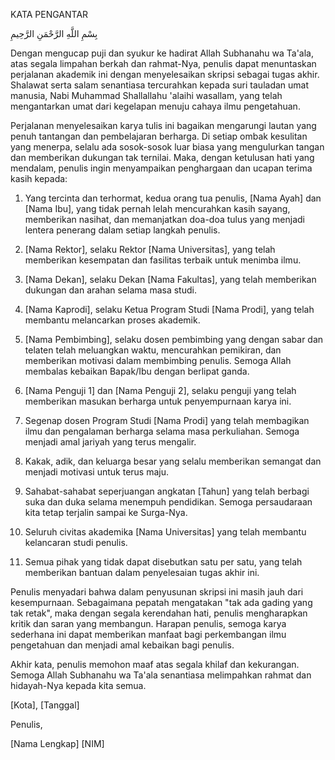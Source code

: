 KATA PENGANTAR

بِسْمِ اللَّهِ الرَّحْمَنِ الرَّحِيمِ

Dengan mengucap puji dan syukur ke hadirat Allah Subhanahu wa Ta'ala, atas segala limpahan berkah dan rahmat-Nya, penulis dapat menuntaskan perjalanan akademik ini dengan menyelesaikan skripsi sebagai tugas akhir. Shalawat serta salam senantiasa tercurahkan kepada suri tauladan umat manusia, Nabi Muhammad Shallallahu 'alaihi wasallam, yang telah mengantarkan umat dari kegelapan menuju cahaya ilmu pengetahuan.

Perjalanan menyelesaikan karya tulis ini bagaikan mengarungi lautan yang penuh tantangan dan pembelajaran berharga. Di setiap ombak kesulitan yang menerpa, selalu ada sosok-sosok luar biasa yang mengulurkan tangan dan memberikan dukungan tak ternilai. Maka, dengan ketulusan hati yang mendalam, penulis ingin menyampaikan penghargaan dan ucapan terima kasih kepada:

1. Yang tercinta dan terhormat, kedua orang tua penulis, [Nama Ayah] dan [Nama Ibu], yang tidak pernah lelah mencurahkan kasih sayang, memberikan nasihat, dan memanjatkan doa-doa tulus yang menjadi lentera penerang dalam setiap langkah penulis.

2. [Nama Rektor], selaku Rektor [Nama Universitas], yang telah memberikan kesempatan dan fasilitas terbaik untuk menimba ilmu.

3. [Nama Dekan], selaku Dekan [Nama Fakultas], yang telah memberikan dukungan dan arahan selama masa studi.

4. [Nama Kaprodi], selaku Ketua Program Studi [Nama Prodi], yang telah membantu melancarkan proses akademik.

5. [Nama Pembimbing], selaku dosen pembimbing yang dengan sabar dan telaten telah meluangkan waktu, mencurahkan pemikiran, dan memberikan motivasi dalam membimbing penulis. Semoga Allah membalas kebaikan Bapak/Ibu dengan berlipat ganda.

6. [Nama Penguji 1] dan [Nama Penguji 2], selaku penguji yang telah memberikan masukan berharga untuk penyempurnaan karya ini.

7. Segenap dosen Program Studi [Nama Prodi] yang telah membagikan ilmu dan pengalaman berharga selama masa perkuliahan. Semoga menjadi amal jariyah yang terus mengalir.

8. Kakak, adik, dan keluarga besar yang selalu memberikan semangat dan menjadi motivasi untuk terus maju.

9. Sahabat-sahabat seperjuangan angkatan [Tahun] yang telah berbagi suka dan duka selama menempuh pendidikan. Semoga persaudaraan kita tetap terjalin sampai ke Surga-Nya.

10. Seluruh civitas akademika [Nama Universitas] yang telah membantu kelancaran studi penulis.

11. Semua pihak yang tidak dapat disebutkan satu per satu, yang telah memberikan bantuan dalam penyelesaian tugas akhir ini.

Penulis menyadari bahwa dalam penyusunan skripsi ini masih jauh dari kesempurnaan. Sebagaimana pepatah mengatakan "tak ada gading yang tak retak", maka dengan segala kerendahan hati, penulis mengharapkan kritik dan saran yang membangun. Harapan penulis, semoga karya sederhana ini dapat memberikan manfaat bagi perkembangan ilmu pengetahuan dan menjadi amal kebaikan bagi penulis.

Akhir kata, penulis memohon maaf atas segala khilaf dan kekurangan. Semoga Allah Subhanahu wa Ta'ala senantiasa melimpahkan rahmat dan hidayah-Nya kepada kita semua.

[Kota], [Tanggal]

Penulis,


[Nama Lengkap]
[NIM]